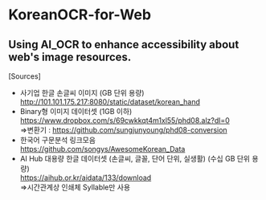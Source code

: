 # KoreanOCR-for-Web
Using AI_OCR to enhance accessibility about web's image resources.
---

[Sources]
* 사기업 한글 손글씨 이미지 (GB 단위 용량)  
http://101.101.175.217:8080/static/dataset/korean_hand  
* Binary형 이미지 데이터셋  (1GB 이하)
https://www.dropbox.com/s/69cwkkqt4m1xl55/phd08.alz?dl=0  
  =>변환기 : https://github.com/sungjunyoung/phd08-conversion  
* 한국어 구문분석 링크모음  
https://github.com/songys/AwesomeKorean_Data  
* AI Hub 대용량 한글 데이터셋 (손글씨, 글꼴, 단어 단위, 실생활) (수십 GB 단위 용량)  
https://aihub.or.kr/aidata/133/download  
  =>시간관계상 인쇄체 Syllable만 사용
